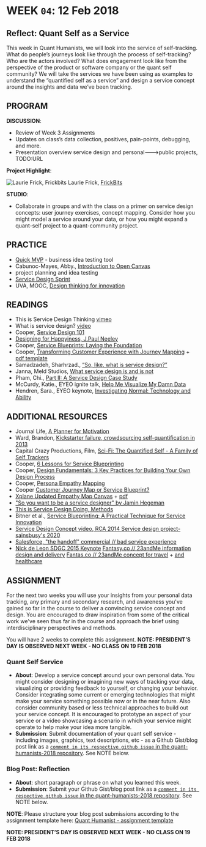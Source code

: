 # WEEK `04`: 12 Feb 2018
##  Reflect: Quant Self as a Service
This week in Quant Humanists, we will look into the service of self-tracking. What do people’s journeys look like through the process of self-tracking? Who are the actors involved? What does engagement look like from the perspective of the product or software company or the quant self community? We will take the services we have been using as examples to understand the “quantified self as a service” and design a service concept around the insights and data we’ve been tracking. 

## PROGRAM

**DISCUSSION**:
 
- Review of Week 3 Assignments
- Updates on class’s data collection, positives, pain-points, debugging, and more. 
- Presentation overview service design and personal--->public projects, TODO:URL

**Project Highlight**:

![Laurie Frick, Frickbits](https://static1.squarespace.com/static/5346c94ae4b0018ba5121a65/t/5445292be4b0f7692c74748a/1413818668097/frickbits_iphone6_compare?format=1500w)
Laurie Frick, [FrickBits](http://www.frickbits.com/)

**STUDIO**:

- Collaborate in groups and with the class on a primer on service design concepts: user journey exercises, concept mapping. Consider how you might model a service around your data, or how you might expand a quant-self project to a quant-community project.

## PRACTICE

- [Quick MVP](https://quickmvp.com/) - business idea testing tool
- Cabunoc-Mayes, Abby., [Introduction to Open Canvas](https://mozilla.github.io/open-leadership-training-series/articles/opening-your-project/develop-an-open-project-strategy-with-open-canvas/) 
- project planning and idea testing
- [Service Design Sprint](http://www.sprintmaster.co/)
- UVA, MOOC, [Design thinking for innovation](https://www.coursera.org/learn/uva-darden-design-thinking-innovation)    

## READINGS

- This is Service Design Thinking [vimeo](https://vimeo.com/20527888)
- What is service design? [video](https://www.youtube.com/watch?v=BeEUemtdoJQ)
- Cooper, [Service Design 101](https://www.cooper.com/journal/2014/07/service-design-101)
- [Designing for Happyiness, J.Paul Neeley](https://www.youtube.com/watch?v=n2rpIjWGeUY&t=1s)
- Cooper, [Service Blueprints: Laying the Foundation](https://www.cooper.com/journal/2014/08/service-blueprints-laying-the-foundation)
- Cooper, [Transforming Customer Experience with Journey Mapping](https://www.cooper.com/journal/2015/8/transforming-customer-experience-with-journey-mapping) + [pdf template](https://drive.google.com/file/d/0B9irWG_jKY4rN2lfbGdiclFSTU0/view)
- Samadzadeh, Sharhrzad., [“So, like, what is service design?”](https://medium.com/@shahrsays/so-what-actually-is-service-design-e0ed602b77a9)
- Janna, Meld Studios, [What service design is and is not](http://www.meldstudios.com.au/2016/08/31/what-service-design-is-and-what-it-is-not/)
- Pham, Chi., [Part II: A Service Design Case Study](https://uxdesign.cc/part-ii-a-service-design-case-study-599ff4ba5e9d)
- McCurdy, Katie., EYEO ignite talk, [Help Me Visualize My Damn Data](https://vimeo.com/69096804)
- Hendren, Sara., EYEO keynote, [Investigating Normal: Technology and Ability](https://vimeo.com/channels/eyeo2015/134764010)


## ADDITIONAL RESOURCES

- Journal Life, [A Planner for Motivation](https://www.kickstarter.com/projects/journallife/journal-life-the-planner-for-motivation) 
- Ward, Brandon, [Kickstarter failure, crowdsourcing self-quantification in 2013](https://www.kickstarter.com/projects/1692722489/brandon-ward-october-2013)
- Capital Crazy Productions, Film, [Sci-Fi: The Quantified Self - A Family of Self Trackers](https://www.kickstarter.com/projects/imoto/tqsfilm)
- Cooper, [6 Lessons for Service Blueprinting](https://www.cooper.com/journal/2015/4/6-lessons-for-service-blueprinting)
- Cooper, [Design Fundamentals: 3 Key Practices for Building Your Own Design Process](https://www.cooper.com/journal/2014/11/design-fundamentals-3-key-practices-for-building-your-own-design-process)
- Cooper, [Persona Empathy Mapping](https://www.cooper.com/journal/2014/5/persona-empathy-mapping)
- Cooper [Customer Journey Map or Service Blueprint?](https://www.cooper.com/journal/2015/5/journey-map-or-service-blueprint)
- [Xplane Updated Empathy Map Canvas](https://medium.com/the-xplane-collection/updated-empathy-map-canvas-46df22df3c8a) + [pdf](http://gamestorming.com/empathy-map-canvas-006/)
- ["So you want to be a service designer" by Jamin Hegeman](https://www.youtube.com/watch?v=bA_gnQqjmz4)
- [This is Service Design Doing, Methods](https://www.thisisservicedesigndoing.com/methods)
- Bitner et al., [Service Blueprinting: A Practical Technique for Service Innovation](http://files.g51studio.com/parsons/ServiceBlueprinting.pdf)
- [Service Design Concept video, RCA 2014 Service design project- sainsbusy's 2020](https://www.youtube.com/watch?v=LDeBIhBmJpA)
- [Salesforce, "the handoff" commercial // bad service experience](https://www.youtube.com/watch?v=s8IRyYtvA0M)
- [Nick de Leon SDGC 2015 Keynote](https://www.youtube.com/watch?v=u1jMoKySTEw)
[Fantasy.co // 23andMe information design and delivery](http://fantasy.co/work/23andme)
[Fantas.co // 23andMe concept for travel](http://fantasy.co/work/tinder-for-travel) + [and healthcare](http://fantasy.co/work/healthcare)

## ASSIGNMENT

For the next two weeks you will use your insights from your personal data tracking, any primary and secondary research, and awareness you've gained so far in the course to deliver a convincing service concept and design. You are encouraged to draw inspiration from some of the critical work we've seen thus far in the course and approach the brief using interdisciplinary perspectives and methods. 


You will have 2 weeks to complete this assignment. **NOTE: PRESIDENT’S DAY IS OBSERVED NEXT WEEK - NO CLASS ON 19 FEB 2018**

### Quant Self Service
- **About**:  Develop a service concept around your own personal data. You might consider designing or imagining new ways of tracking your data, visualizing or providing feedback to yourself, or changing your behavior. Consider integrating some current or emerging technologies that might make your service something possible now or in the near future. Also consider community based or less technical approaches to build out your service concept. It is encouraged to prototype an aspect of your service or a video showcasing a scenario in which your service might operate to help make your idea more tangible.
- **Submission**: Submit documentation of your quant self service - including images, graphics, text descriptions, etc - as a Github Gist/blog post link as a [`comment in its respective github issue` in the quant-humanists-2018 repository](https://github.com/joeyklee/quant-humanists-2018/issues). See NOTE below.


### Blog Post: Reflection
- **About**: short paragraph or phrase on what you learned this week.
- **Submission**: Submit your Github Gist/blog post link as a [`comment in its respective github issue` in the quant-humanists-2018 repository](https://github.com/joeyklee/quant-humanists-2018/issues). See NOTE below.


**NOTE**: Please structure your blog post submissions according to the assignment template here: [Quant Humanist - assignment template](https://github.com/joeyklee/quant-humanists-2018/blob/master/_templates/assignment-submission-template.md)  


**NOTE: PRESIDENT’S DAY IS OBSERVED NEXT WEEK - NO CLASS ON 19 FEB 2018**
